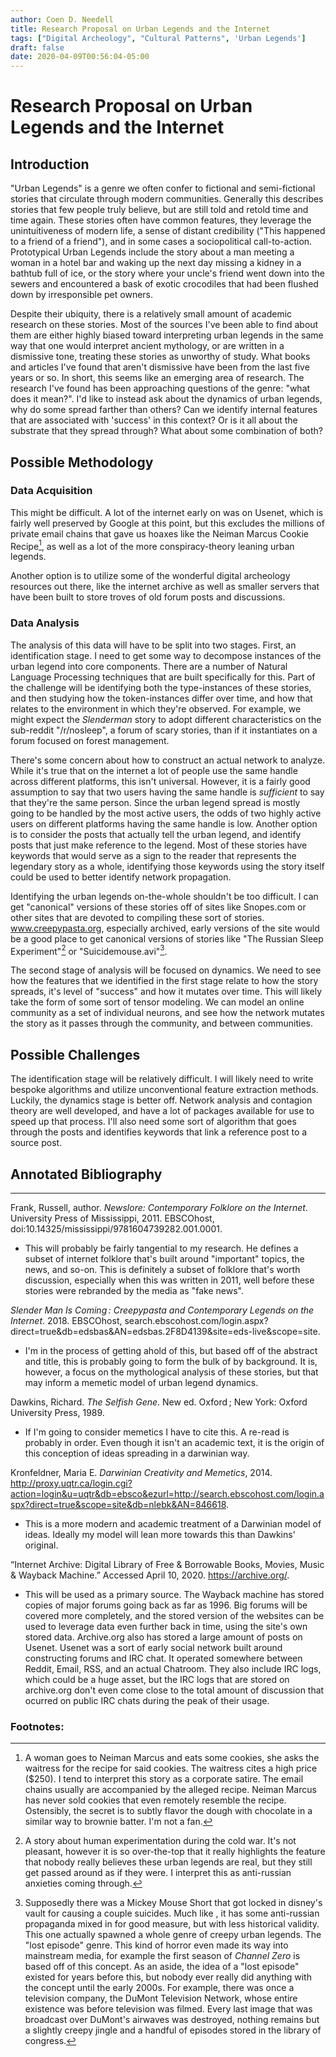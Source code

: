 ```yaml
---
author: Coen D. Needell
title: Research Proposal on Urban Legends and the Internet
tags: ["Digital Archeology", "Cultural Patterns", 'Urban Legends']
draft: false
date: 2020-04-09T00:56:04-05:00
---
```


# Research Proposal on Urban Legends and the Internet

## Introduction

"Urban Legends" is a genre we often confer to fictional and semi-fictional stories that circulate through modern communities. Generally this describes stories that few people truly believe, but are still told and retold time and time again. These stories often have common features, they leverage the unintuitiveness of modern life, a sense of distant credibility ("This happened to a friend of a friend"), and in some cases a sociopolitical call-to-action. Prototypical Urban Legends include the story about a man meeting a woman in a hotel bar and waking up the next day missing a kidney in a bathtub full of ice, or the story where your uncle's friend went down into the sewers and encountered a bask of exotic crocodiles that had been flushed down by irresponsible pet owners. 

Despite their ubiquity, there is a relatively small amount of academic research on these stories. Most of the sources I've been able to find about them are either highly biased toward interpreting urban legends in the same way that one would interpret ancient mythology, or are written in a dismissive tone, treating these stories as unworthy of study. What books and articles I've found that aren't dismissive have been from the last five years or so. In short, this seems like an emerging area of research. The research I've found has been approaching questions of the genre: "what does it mean?". I'd like to instead ask about the dynamics of urban legends, why do some spread farther than others? Can we identify internal features that are associated with 'success' in this context? Or is it all about the substrate that they spread through? What about some combination of both?

## Possible Methodology

### Data Acquisition

This might be difficult. A lot of the internet early on was on Usenet, which is fairly well preserved by Google at this point, but this excludes the millions of private email chains that gave us hoaxes like the Neiman Marcus Cookie Recipe[^1], as well as a lot of the more conspiracy-theory leaning urban legends.

Another option is to utilize some of the wonderful digital archeology resources out there, like the internet archive as well as smaller servers that have been built to store troves of old forum posts and discussions. 

### Data Analysis

The analysis of this data will have to be split into two stages. First, an identification stage. I need to get some way to decompose instances of the urban legend into core components. There are a number of Natural Language Processing techniques that are built specifically for this. Part of the challenge will be identifying both the type-instances of these stories, and then studying how the token-instances differ over time, and how that relates to the environment in which they're observed. For example, we might expect the _Slenderman_ story to adopt different characteristics on the sub-reddit "/r/nosleep", a forum of scary stories, than if it instantiates on a forum focused on forest management.

There's some concern about how to construct an actual network to analyze. While it's true that on the internet a lot of people use the same handle across different platforms, this isn't universal. However, it is a fairly good assumption to say that two users having the same handle is _sufficient_ to say that they're the same person. Since the urban legend spread is mostly going to be handled by the most active users, the odds of two highly active users on different platforms having the same handle is low. Another option is to consider the posts that actually tell the urban legend, and identify posts that just make reference to the legend. Most of these stories have keywords that would serve as a sign to the reader that represents the legendary story as a whole, identifying those keywords using the story itself could be used to better identify network propagation.

Identifying the urban legends on-the-whole shouldn't be too difficult. I can get "canonical" versions of these stories off of sites like Snopes.com or other sites that are devoted to compiling these sort of stories. www.creepypasta.org, especially archived, early versions of the site would be a good place to get canonical versions of stories like "The Russian Sleep Experiment"[^2] or "Suicidemouse.avi"[^3].

The second stage of analysis will be focused on dynamics. We need to see how the features that we identified in the first stage relate to how the story spreads, it's level of "success" and how it mutates over time. This will likely take the form of some sort of tensor modeling. We can model an online community as a set of individual neurons, and see how the network mutates the story as it passes through the community, and between communities.

## Possible Challenges

The identification stage will be relatively difficult. I will likely need to write bespoke algorithms and utilize unconventional feature extraction methods. Luckily, the dynamics stage is better off. Network analysis and contagion theory are well developed, and have a lot of packages available for use to speed up that process. I'll also need some sort of algorithm that goes through the posts and identifies keywords that link a reference post to a source post.


## Annotated Bibliography
---
Frank, Russell, author. _Newslore: Contemporary Folklore on the Internet_. University Press of Mississippi, 2011. EBSCOhost, doi:10.14325/mississippi/9781604739282.001.0001.

- This will probably be fairly tangential to my research. He defines a subset of internet folklore that's built around "important" topics, the news, and so-on. This is definitely a subset of folklore that's worth discussion, especially when this was written in 2011, well before these stories were rebranded by the media as "fake news".

_Slender Man Is Coming : Creepypasta and Contemporary Legends on the Internet_. 2018. EBSCOhost, search.ebscohost.com/login.aspx?direct=true&db=edsbas&AN=edsbas.2F8D4139&site=eds-live&scope=site.

- I'm in the process of getting ahold of this, but based off of the abstract and title, this is probably going to form the bulk of by background. It is, however, a focus on the mythological analysis of these stories, but that may inform a memetic model of urban legend dynamics.
 
Dawkins, Richard. _The Selfish Gene_. New ed. Oxford ; New York: Oxford University Press, 1989.

- If I'm going to consider memetics I have to cite this. A re-read is probably in order. Even though it isn't an academic text, it is the origin of this conception of ideas spreading in a darwinian way.

Kronfeldner, Maria E. _Darwinian Creativity and Memetics_, 2014. http://proxy.uqtr.ca/login.cgi?action=login&u=uqtr&db=ebsco&ezurl=http://search.ebscohost.com/login.aspx?direct=true&scope=site&db=nlebk&AN=846618.

- This is a more modern and academic treatment of a Darwinian model of ideas. Ideally my model will lean more towards this than Dawkins' original.


“Internet Archive: Digital Library of Free & Borrowable Books, Movies, Music & Wayback Machine.” Accessed April 10, 2020. https://archive.org/.

- This will be used as a primary source. The Wayback machine has stored copies of major forums going back as far as 1996. Big forums will be covered more completely, and the stored version of the websites can be used to leverage data even further back in time, using the site's own stored data. Archive.org also has stored a large amount of posts on Usenet. Usenet was a sort of early social network built around constructing forums and IRC chat. It operated somewhere between Reddit, Email, RSS, and an actual Chatroom. They also include IRC logs, which could be a huge asset, but the IRC logs that are stored on archive.org don't even come close to the total amount of discussion that ocurred on public IRC chats during the peak of their usage.

### Footnotes:

[^1]: A woman goes to Neiman Marcus and eats some cookies, she asks the waitress for the recipe for said cookies. The waitress cites a high price ($250). I tend to interpret this story as a corporate satire. The email chains usually are accompanied by the alleged recipe. Neiman Marcus has never sold cookies that even remotely resemble the recipe. 
Ostensibly, the secret is to subtly flavor the dough with chocolate in a similar way to brownie batter. I'm not a fan. 

[^2]: A story about human experimentation during the cold war. It's not pleasant, however it is so over-the-top that it really highlights the feature that nobody really believes these urban legends are real, but they still get passed around as if they were. I interpret this as anti-russian anxieties coming through.

[^3]: Supposedly there was a Mickey Mouse Short that got locked in disney's vault for causing a couple suicides. Much like [^2], it has some anti-russian propaganda mixed in for good measure, but with less historical validity. This one actually spawned a whole genre of creepy urban legends. The "lost episode" genre. This kind of horror even made its way into mainstream media, for example the first season of _Channel Zero_ is based off of this concept. As an aside, the idea of a "lost episode" existed for years before this, but nobody ever really did anything with the concept until the early 2000s. For example, there was once a television company, the DuMont Television Network, whose entire existence was before television was filmed. Every last image that was broadcast over DuMont's airwaves was destroyed, nothing remains but a slightly creepy jingle and a handful of episodes stored in the library of congress.
